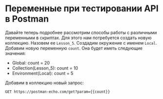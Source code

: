 # Переменные при тестировании API в Postman

Давайте теперь подробнее рассмотрим способы работы с различными переменными в скриптах. Для этого нам потребуется
создать новую коллекцию. Назовем ее `Lesson_5`. Создадим окружение с именем `Local`.
Добавим новую переменную `count`. Она будет иметь следующие значения:

+ Global: count = 20
+ Collection(Lesson_5): count = 10
+ Environment(Local): count = 5

Добавим в коллекцию новый запрос:

```
GET https://postman-echo.com/get?param={{count}}
```
